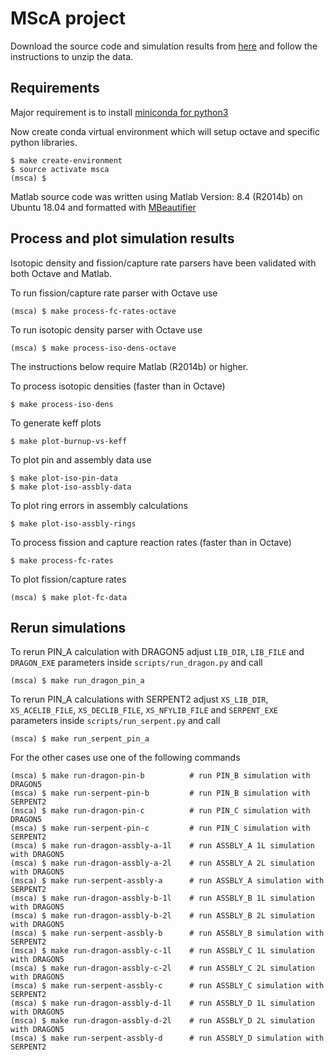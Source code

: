 # MScA project

Download the source code and simulation results from [here](https://github.com/tumregels/msca/releases/latest)
and follow the instructions to unzip the data.

## Requirements

Major requirement is to install [miniconda for python3](https://docs.conda.io/en/latest/miniconda.html)

Now create conda virtual environment which will setup octave and specific python libraries.

    $ make create-environment
    $ source activate msca
    (msca) $

Matlab source code was written using Matlab Version: 8.4 (R2014b) on Ubuntu 18.04 and
formatted with [MBeautifier](https://github.com/davidvarga/MBeautifier)

## Process and plot simulation results

Isotopic density and fission/capture rate parsers have been validated with both Octave and Matlab.

To run fission/capture rate parser with Octave use

    (msca) $ make process-fc-rates-octave
    
To run isotopic density parser with Octave use

    (msca) $ make process-iso-dens-octave

The instructions below require Matlab (R2014b) or higher.

To process isotopic densities (faster than in Octave)

    $ make process-iso-dens
    
To generate keff plots

    $ make plot-burnup-vs-keff

To plot pin and assembly data use

    $ make plot-iso-pin-data
    $ make plot-iso-assbly-data
    
To plot ring errors in assembly calculations

    $ make plot-iso-assbly-rings

To process fission and capture reaction rates (faster than in Octave)

    $ make process-fc-rates

To plot fission/capture rates

    (msca) $ make plot-fc-data

## Rerun simulations

To rerun PIN_A calculation with DRAGON5
adjust `LIB_DIR`, `LIB_FILE` and `DRAGON_EXE` parameters inside `scripts/run_dragon.py` and call

    (msca) $ make run_dragon_pin_a
    
To rerun PIN_A calculations with SERPENT2
adjust `XS_LIB_DIR`, `XS_ACELIB_FILE`, `XS_DECLIB_FILE`, `XS_NFYLIB_FILE` and `SERPENT_EXE` parameters inside
`scripts/run_serpent.py` and call

    (msca) $ make run_serpent_pin_a
    
For the other cases use one of the following commands

    (msca) $ make run-dragon-pin-b          # run PIN_B simulation with DRAGON5
    (msca) $ make run-serpent-pin-b         # run PIN_B simulation with SERPENT2
    (msca) $ make run-dragon-pin-c          # run PIN_C simulation with DRAGON5
    (msca) $ make run-serpent-pin-c         # run PIN_C simulation with SERPENT2
    (msca) $ make run-dragon-assbly-a-1l    # run ASSBLY_A 1L simulation with DRAGON5
    (msca) $ make run-dragon-assbly-a-2l    # run ASSBLY_A 2L simulation with DRAGON5
    (msca) $ make run-serpent-assbly-a      # run ASSBLY_A simulation with SERPENT2
    (msca) $ make run-dragon-assbly-b-1l    # run ASSBLY_B 1L simulation with DRAGON5
    (msca) $ make run-dragon-assbly-b-2l    # run ASSBLY_B 2L simulation with DRAGON5
    (msca) $ make run-serpent-assbly-b      # run ASSBLY_B simulation with SERPENT2
    (msca) $ make run-dragon-assbly-c-1l    # run ASSBLY_C 1L simulation with DRAGON5
    (msca) $ make run-dragon-assbly-c-2l    # run ASSBLY_C 2L simulation with DRAGON5
    (msca) $ make run-serpent-assbly-c      # run ASSBLY_C simulation with SERPENT2
    (msca) $ make run-dragon-assbly-d-1l    # run ASSBLY_D 1L simulation with DRAGON5
    (msca) $ make run-dragon-assbly-d-2l    # run ASSBLY_D 2L simulation with DRAGON5
    (msca) $ make run-serpent-assbly-d      # run ASSBLY_D simulation with SERPENT2

